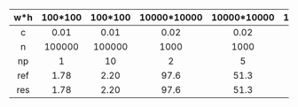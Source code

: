 |w*h|100*100|100*100|10000*10000|10000*10000|10000*10000|100000*100|100000*100|
|:---:|:---:|:---:|:---:|:---:|:---:|:---:|:---:|
|c|0.01|0.01|0.02|0.02|0.02|0.6|0.6|
|n|100000|100000|1000|1000|1000|200|200|
|np|1|10|2|5|10|1|5|
|ref|1.78|2.20|97.6|51.3|29.8|4.1|1.7|
|res|1.78|2.20|97.6|51.3|29.8|4.1|1.7|
